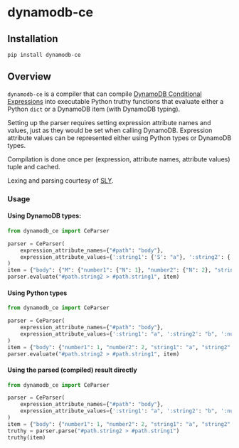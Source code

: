 # dynamodb-ce

### 

## Installation
```
pip install dynamodb-ce
```


## Overview
`dynamodb-ce` is a compiler that can compile [DynamoDB Conditional Expressions](https://docs.aws.amazon.com/amazondynamodb/latest/developerguide/Expressions.ConditionExpressions.html) into executable Python truthy functions that evaluate either a Python `dict` or a DynamoDB item (with DynamoDB typing).

Setting up the parser requires setting expression attribute names and values, just as they would be set
when calling DynamoDB. Expression attribute values can be represented either using Python types or DynamoDB
types.

Compilation is done once per (expression, attribute names, attribute values) tuple and cached.

Lexing and parsing courtesy of [SLY](https://sly.readthedocs.io/en/latest/index.html).

### Usage

#### Using DynamoDB types:
```python
from dynamodb_ce import CeParser

parser = CeParser(
    expression_attribute_names={"#path": "body"},
    expression_attribute_values={':string1': {'S': "a"}, ':string2': {'S': "b"}, ':number1': {'N': 1}, ':number2': {'N': 2}}
)
item = {"body": {"M": {"number1": {"N": 1}, "number2": {"N": 2}, "string1": {"S": "a"}, "string2": {"S": "b"}}}}
parser.evaluate("#path.string2 > #path.string1", item)
```

#### Using Python types
```python
from dynamodb_ce import CeParser

parser = CeParser(
    expression_attribute_names={"#path": "body"},
    expression_attribute_values={':string1': "a", ':string2': "b", ':number1': 1, ':number2': 2}
)
item = {"body": {"number1": 1, "number2": 2, "string1": "a", "string2": "b"}}
parser.evaluate("#path.string2 > #path.string1", item)
```

#### Using the parsed (compiled) result directly
```python
from dynamodb_ce import CeParser

parser = CeParser(
    expression_attribute_names={"#path": "body"},
    expression_attribute_values={':string1': "a", ':string2': "b", ':number1': 1, ':number2': 2}
)
item = {"body": {"number1": 1, "number2": 2, "string1": "a", "string2": "b"}}
truthy = parser.parse("#path.string2 > #path.string1")
truthy(item)
```
